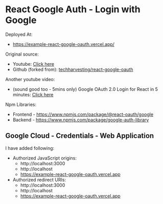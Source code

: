 # React Google Auth - Login with Google

Deployed At:
- https://example-react-google-oauth.vercel.app/

Original source:
- Youtube: [Click here](https://www.youtube.com/watch?v=XjOEKbHkAeo)
- Github (forked from): [techharvesting/react-google-oauth](https://github.com/techharvesting/react-google-oauth)

Another youtube video:
- (sound good too - 5mins only) Google OAuth 2.0 Login for React in 5 minutes: [Click here](https://www.youtube.com/watch?v=HtJKUQXmtok)

Npm Libraries:
- Frontend - https://www.npmjs.com/package/@react-oauth/google
- Backend - https://www.npmjs.com/package/google-auth-library



## Google Cloud - Credentials - Web Application

I have added following:

- Authorized JavaScript origins:
	- http://localhost:3000
	- http://localhost
	- https://example-react-google-oauth.vercel.app
- Authorized redirect URIs:
	- http://localhost:3000
	- http://localhost
	- https://example-react-google-oauth.vercel.app
